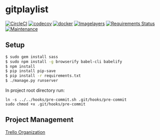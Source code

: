 # gitplaylist

[![CircleCI](https://circleci.com/gh/gitplaylist/gitplaylist.svg?style=shield)](https://circleci.com/gh/gitplaylist/gitplaylist)
[![codecov](https://codecov.io/gh/gitplaylist/gitplaylist/branch/master/graph/badge.svg)](https://codecov.io/gh/gitplaylist/gitplaylist)
[![docker](https://img.shields.io/docker/pulls/gitplaylist/gitplaylist.svg)](https://hub.docker.com/r/gitplaylist/gitplaylist/)
[![Imagelayers](https://imagelayers.io/badge/gitplaylist/gitplaylist:latest.svg)](https://imagelayers.io/?images=gitplaylist/gitplaylist:latest)
[![Requirements Status](https://requires.io/github/gitplaylist/gitplaylist/requirements.svg?branch=master)](https://requires.io/github/gitplaylist/gitplaylist/requirements/?branch=master)
[![Maintenance](https://img.shields.io/maintenance/yes/2016.svg?maxAge=2592000)](https://github.com/gitplaylist/gitplaylist)


## Setup
```bash
$ sudo gem install sass
$ sudo npm install -g browserify babel-cli babelify
$ npm install
$ pip install pip-save
$ pip install -r requirements.txt
$ ./manage.py runserver
```

In project root directory run:
```
ln -s ../../hooks/pre-commit.sh .git/hooks/pre-commit
sudo chmod +x .git/hooks/pre-commit
```

## Project Management
[Trello Organization](https://trello.com/gitplaylist)
